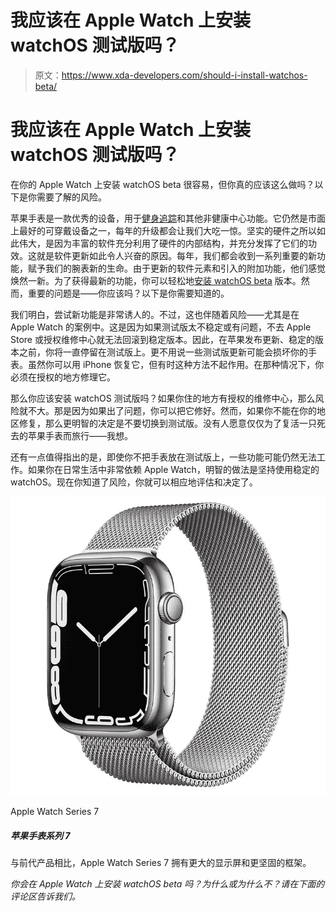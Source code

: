 # 我应该在 Apple Watch 上安装 watchOS 测试版吗？

> 原文：<https://www.xda-developers.com/should-i-install-watchos-beta/>

# 我应该在 Apple Watch 上安装 watchOS 测试版吗？

在你的 Apple Watch 上安装 watchOS beta 很容易，但你真的应该这么做吗？以下是你需要了解的风险。

苹果手表是一款优秀的设备，用于[健身追踪](https://www.xda-developers.com/apple-watch-series-7-fitness/)和其他非健康中心功能。它仍然是市面上最好的可穿戴设备之一，每年的升级都会让我们大吃一惊。坚实的硬件之所以如此伟大，是因为丰富的软件充分利用了硬件的内部结构，并充分发挥了它们的功效。这就是软件更新如此令人兴奋的原因。每年，我们都会收到一系列重要的新功能，赋予我们的腕表新的生命。由于更新的软件元素和引入的附加功能，他们感觉焕然一新。为了获得最新的功能，你可以轻松地[安装 watchOS beta](https://www.xda-developers.com/how-to-install-watchos-beta/) 版本。然而，重要的问题是——你应该吗？以下是你需要知道的。

我们明白，尝试新功能是非常诱人的。不过，这也伴随着风险——尤其是在 Apple Watch 的案例中。这是因为如果测试版太不稳定或有问题，不去 Apple Store 或授权维修中心就无法回滚到稳定版本。因此，在苹果发布更新、稳定的版本之前，你将一直停留在测试版上。更不用说一些测试版更新可能会损坏你的手表。虽然你可以用 iPhone 恢复它，但有时这种方法不起作用。在那种情况下，你必须在授权的地方修理它。

那么你应该安装 watchOS 测试版吗？如果你住的地方有授权的维修中心，那么风险就不大。那是因为如果出了问题，你可以把它修好。然而，如果你不能在你的地区修复，那么更明智的决定是不要切换到测试版。没有人愿意仅仅为了复活一只死去的苹果手表而旅行——我想。

还有一点值得指出的是，即使你不把手表放在测试版上，一些功能可能仍然无法工作。如果你在日常生活中非常依赖 Apple Watch，明智的做法是坚持使用稳定的 watchOS。现在你知道了风险，你就可以相应地评估和决定了。

 <picture>![The Apple Watch Series 7 has a larger display and a more rugged display and frame compared to its predecessor.](img/9bc1b4e3bb92295107a85bd6fac9f9eb.png)</picture> 

Apple Watch Series 7

##### 苹果手表系列 7

与前代产品相比，Apple Watch Series 7 拥有更大的显示屏和更坚固的框架。

*你会在 Apple Watch 上安装 watchOS beta 吗？为什么或为什么不？请在下面的评论区告诉我们。*